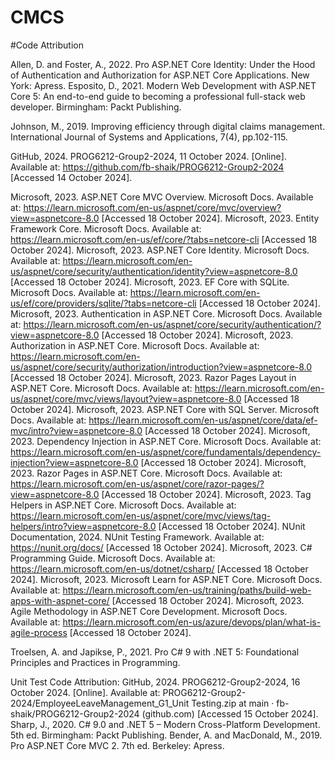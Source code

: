 # CMCS

#Code Attribution

Allen, D. and Foster, A., 2022. Pro ASP.NET Core Identity: Under the Hood of Authentication and Authorization for ASP.NET Core Applications. New York: Apress.
Esposito, D., 2021. Modern Web Development with ASP.NET Core 5: An end-to-end guide to becoming a professional full-stack web developer. Birmingham: Packt Publishing.

Johnson, M., 2019. Improving efficiency through digital claims management. International Journal of Systems and Applications, 7(4), pp.102-115.

GitHub, 2024. PROG6212-Group2-2024, 11 October 2024. [Online]. Available at: https://github.com/fb-shaik/PROG6212-Group2-2024 [Accessed 14 October 2024].

Microsoft, 2023. ASP.NET Core MVC Overview. Microsoft Docs. Available at: https://learn.microsoft.com/en-us/aspnet/core/mvc/overview?view=aspnetcore-8.0 [Accessed 18 October 2024].
Microsoft, 2023. Entity Framework Core. Microsoft Docs. Available at: https://learn.microsoft.com/en-us/ef/core/?tabs=netcore-cli [Accessed 18 October 2024].
Microsoft, 2023. ASP.NET Core Identity. Microsoft Docs. Available at: https://learn.microsoft.com/en-us/aspnet/core/security/authentication/identity?view=aspnetcore-8.0 [Accessed 18 October 2024].
Microsoft, 2023. EF Core with SQLite. Microsoft Docs. Available at: https://learn.microsoft.com/en-us/ef/core/providers/sqlite/?tabs=netcore-cli [Accessed 18 October 2024].
Microsoft, 2023. Authentication in ASP.NET Core. Microsoft Docs. Available at: https://learn.microsoft.com/en-us/aspnet/core/security/authentication/?view=aspnetcore-8.0 [Accessed 18 October 2024].
Microsoft, 2023. Authorization in ASP.NET Core. Microsoft Docs. Available at: https://learn.microsoft.com/en-us/aspnet/core/security/authorization/introduction?view=aspnetcore-8.0 [Accessed 18 October 2024].
Microsoft, 2023. Razor Pages Layout in ASP.NET Core. Microsoft Docs. Available at: https://learn.microsoft.com/en-us/aspnet/core/mvc/views/layout?view=aspnetcore-8.0 [Accessed 18 October 2024].
Microsoft, 2023. ASP.NET Core with SQL Server. Microsoft Docs. Available at: https://learn.microsoft.com/en-us/aspnet/core/data/ef-mvc/intro?view=aspnetcore-8.0 [Accessed 18 October 2024].
Microsoft, 2023. Dependency Injection in ASP.NET Core. Microsoft Docs. Available at: https://learn.microsoft.com/en-us/aspnet/core/fundamentals/dependency-injection?view=aspnetcore-8.0 [Accessed 18 October 2024].
Microsoft, 2023. Razor Pages in ASP.NET Core. Microsoft Docs. Available at: https://learn.microsoft.com/en-us/aspnet/core/razor-pages/?view=aspnetcore-8.0 [Accessed 18 October 2024].
Microsoft, 2023. Tag Helpers in ASP.NET Core. Microsoft Docs. Available at: https://learn.microsoft.com/en-us/aspnet/core/mvc/views/tag-helpers/intro?view=aspnetcore-8.0 [Accessed 18 October 2024].
NUnit Documentation, 2024. NUnit Testing Framework. Available at: https://nunit.org/docs/ [Accessed 18 October 2024].
Microsoft, 2023. C# Programming Guide. Microsoft Docs. Available at: https://learn.microsoft.com/en-us/dotnet/csharp/ [Accessed 18 October 2024].
Microsoft, 2023. Microsoft Learn for ASP.NET Core. Microsoft Docs. Available at: https://learn.microsoft.com/en-us/training/paths/build-web-apps-with-aspnet-core/ [Accessed 18 October 2024].
Microsoft, 2023. Agile Methodology in ASP.NET Core Development. Microsoft Docs. Available at: https://learn.microsoft.com/en-us/azure/devops/plan/what-is-agile-process [Accessed 18 October 2024].

Troelsen, A. and Japikse, P., 2021. Pro C# 9 with .NET 5: Foundational Principles and Practices in Programming.

Unit Test Code Attribution:
GitHub, 2024. PROG6212-Group2-2024, 16 October 2024. [Online]. Available at: PROG6212-Group2-2024/EmployeeLeaveManagement_G1_Unit Testing.zip at main · fb-shaik/PROG6212-Group2-2024 (github.com) [Accessed 15 October 2024].
Sharp, J., 2020. C# 9.0 and .NET 5 – Modern Cross-Platform Development. 5th ed. Birmingham: Packt Publishing.
Bender, A. and MacDonald, M., 2019. Pro ASP.NET Core MVC 2. 7th ed. Berkeley: Apress.
